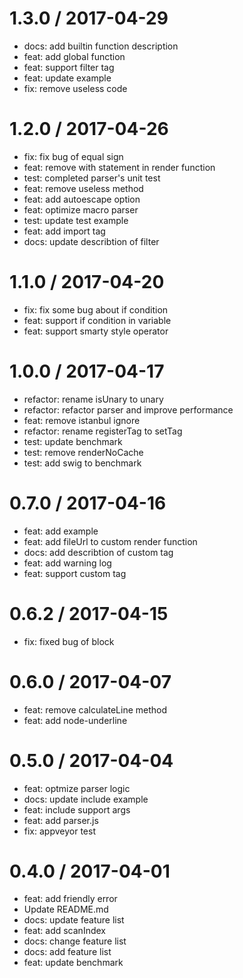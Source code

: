 
1.3.0 / 2017-04-29
==================

  * docs: add builtin function description
  * feat: add global function
  * feat: support filter tag
  * feat: update example
  * fix: remove useless code

1.2.0 / 2017-04-26
==================

  * fix: fix bug of equal sign
  * feat: remove with statement in render function
  * test: completed parser's unit test
  * feat: remove useless method
  * feat: add autoescape option
  * feat: optimize macro parser
  * test: update test example
  * feat: add import tag
  * docs: update describtion of filter

1.1.0 / 2017-04-20
==================

  * fix: fix some bug about if condition
  * feat: support if condition in variable
  * feat: support smarty style operator

1.0.0 / 2017-04-17
==================

  * refactor: rename isUnary to unary
  * refactor: refactor parser and improve performance
  * feat: remove istanbul ignore
  * refactor: rename registerTag to setTag
  * test: update benchmark
  * test: remove renderNoCache
  * test: add swig to benchmark

0.7.0 / 2017-04-16
==================

  * feat: add example
  * feat: add fileUrl to custom render function
  * docs: add describtion of custom tag
  * feat: add warning log
  * feat: support custom tag

0.6.2 / 2017-04-15
==================

  * fix: fixed bug of block

0.6.0 / 2017-04-07
==================

  * feat: remove calculateLine method
  * feat: add node-underline

0.5.0 / 2017-04-04
==================

  * feat: optmize parser logic
  * docs: update include example
  * feat: include support args
  * feat: add parser.js
  * fix: appveyor test

0.4.0 / 2017-04-01
==================

  * feat: add friendly error
  * Update README.md
  * docs: update feature list
  * feat: add scanIndex
  * docs: change feature list
  * docs: add feature list
  * feat: update benchmark
